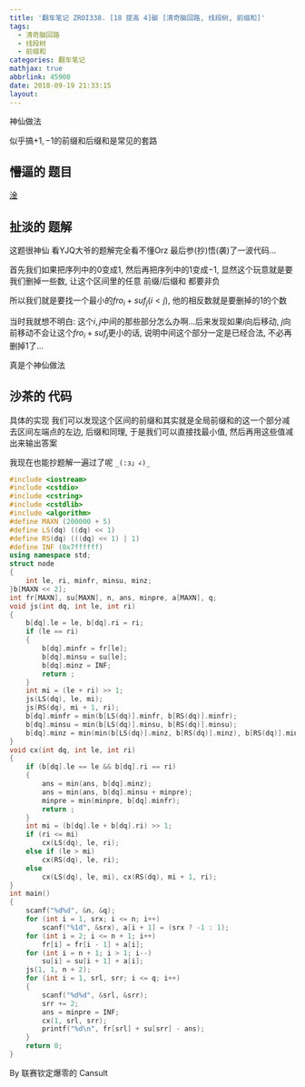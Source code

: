 ```yaml
---
title: '翻车笔记 ZROI338. [18 提高 4]碳 [清奇脑回路, 线段树, 前缀和]'
tags:
  - 清奇脑回路
  - 线段树
  - 前缀和
categories: 翻车笔记
mathjax: true
abbrlink: 45900
date: 2018-09-19 21:33:15
layout:
---
```


神仙做法

似乎搞$+1, -1$的前缀和后缀和是常见的套路

<!--more-->

## 懵逼的 题目

[淦](http://www.zhengruioi.com/problem/338)

## 扯淡的 题解

这题很神仙 看YJQ大爷的题解完全看不懂Orz 最后参(抄)悟(袭)了一波代码...

首先我们如果把序列中的$0$变成$1$, 然后再把序列中的$1$变成$-1$, 显然这个玩意就是要我们删掉一些数, 让这个区间里的任意 前缀/后缀和 都要非负

所以我们就是要找一个最小的$fro_i + suf_j (i < j)$, 他的相反数就是要删掉的$1$的个数

当时我就想不明白: 这个$i, j$中间的那些部分怎么办啊...后来发现如果$i$向后移动, $j$向前移动不会让这个$fro_i + suf_j$更小的话, 说明中间这个部分一定是已经合法, 不必再删掉$1$了...


真是个神仙做法

## 沙茶的 代码

具体的实现 我们可以发现这个区间的前缀和其实就是全局前缀和的这一个部分减去区间左端点的左边, 后缀和同理, 于是我们可以直接找最小值, 然后再用这些值减出来输出答案

我现在也能抄题解一遍过了呢 `_(:з」∠)_`

```cpp
#include <iostream>
#include <cstdio>
#include <cstring>
#include <cstdlib>
#include <algorithm>
#define MAXN (200000 + 5)
#define LS(dq) ((dq) << 1)
#define RS(dq) (((dq) << 1) | 1)
#define INF (0x7ffffff)
using namespace std;
struct node
{
	int le, ri, minfr, minsu, minz;
}b[MAXN << 2];
int fr[MAXN], su[MAXN], n, ans, minpre, a[MAXN], q;
void js(int dq, int le, int ri)
{
	b[dq].le = le, b[dq].ri = ri;
	if (le == ri)
	{
		b[dq].minfr = fr[le];
		b[dq].minsu = su[le];
		b[dq].minz = INF;
		return ;
	}
	int mi = (le + ri) >> 1;
	js(LS(dq), le, mi);
	js(RS(dq), mi + 1, ri);
	b[dq].minfr = min(b[LS(dq)].minfr, b[RS(dq)].minfr);
	b[dq].minsu = min(b[LS(dq)].minsu, b[RS(dq)].minsu);
	b[dq].minz = min(min(b[LS(dq)].minz, b[RS(dq)].minz), b[RS(dq)].minsu + b[LS(dq)].minfr);
}
void cx(int dq, int le, int ri)
{
	if (b[dq].le == le && b[dq].ri == ri)
	{
		ans = min(ans, b[dq].minz);
		ans = min(ans, b[dq].minsu + minpre);
		minpre = min(minpre, b[dq].minfr);
		return ;
	}
	int mi = (b[dq].le + b[dq].ri) >> 1;
	if (ri <= mi)
		cx(LS(dq), le, ri);
	else if (le > mi)
		cx(RS(dq), le, ri);
	else
		cx(LS(dq), le, mi), cx(RS(dq), mi + 1, ri);
}
int main()
{
	scanf("%d%d", &n, &q);
	for (int i = 1, srx; i <= n; i++)
		scanf("%1d", &srx), a[i + 1] = (srx ? -1 : 1);
	for (int i = 2; i <= n + 1; i++)
		fr[i] = fr[i - 1] + a[i];
	for (int i = n + 1; i > 1; i--)
		su[i] = su[i + 1] + a[i];
	js(1, 1, n + 2);
	for (int i = 1, srl, srr; i <= q; i++)
	{
		scanf("%d%d", &srl, &srr);
		srr += 2;
		ans = minpre = INF;
		cx(1, srl, srr);
		printf("%d\n", fr[srl] + su[srr] - ans);
	}
	return 0;
}
```

By 联赛钦定爆零的 Cansult
